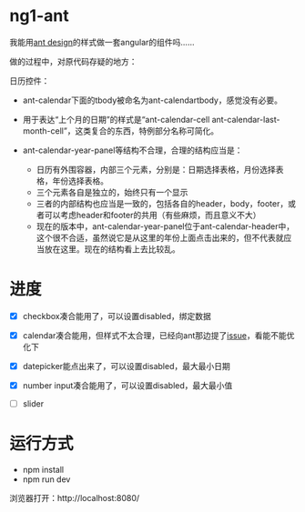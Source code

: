 # ng1-ant
我能用[ant design](https://github.com/ant-design/ant-design)的样式做一套angular的组件吗……


做的过程中，对原代码存疑的地方：

日历控件：

- ant-calendar下面的tbody被命名为ant-calendartbody，感觉没有必要。
- 用于表达“上个月的日期”的样式是“ant-calendar-cell ant-calendar-last-month-cell”，这类复合的东西，特例部分名称可简化。
- ant-calendar-year-panel等结构不合理，合理的结构应当是：

	- 日历有外围容器，内部三个元素，分别是：日期选择表格，月份选择表格，年份选择表格。
	- 三个元素各自是独立的，始终只有一个显示
	- 三者的内部结构也应当是一致的，包括各自的header，body，footer，或者可以考虑header和footer的共用（有些麻烦，而且意义不大）
	- 现在的版本中，ant-calendar-year-panel位于ant-calendar-header中，这个很不合适，虽然说它是从这里的年份上面点击出来的，但不代表就应当放在这里。现在的结构看上去比较乱。



# 进度

- [x] checkbox凑合能用了，可以设置disabled，绑定数据
- [x] calendar凑合能用，但样式不太合理，已经向ant那边提了[issue](https://github.com/ant-design/ant-design/issues/282)，看能不能优化下
- [x] datepicker能点出来了，可以设置disabled，最大最小日期
- [x] number input凑合能用了，可以设置disabled，最大最小值
- [ ] slider


# 运行方式

- npm install
- npm run dev

浏览器打开：http://localhost:8080/